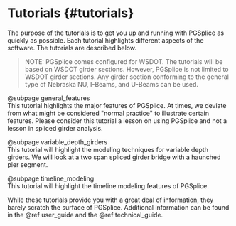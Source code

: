 Tutorials {#tutorials}
============
The purpose of the tutorials is to get you up and running with PGSplice as quickly as possible. Each tutorial highlights different aspects of the software. The tutorials are described below.

> NOTE: PGSplice comes configured for WSDOT. The tutorials will be based on WSDOT girder sections. However, PGSplice is not limited to WSDOT girder sections. Any girder section conforming to the general type of Nebraska NU, I-Beams, and U-Beams can be used.

@subpage general_features <br>
This tutorial highlights the major features of PGSplice. At times, we deviate from what might be considered "normal practice" to illustrate certain features. Please consider this tutorial a lesson on using PGSplice and not a lesson in spliced girder analysis.

@subpage variable_depth_girders <br>
This tutorial will highlight the modeling techniques for variable depth girders. We will look at a two span spliced girder bridge with a haunched pier segment.

@subpage timeline_modeling <br>
This tutorial will highlight the timeline modeling features of PGSplice. 

While these tutorials provide you with a great deal of information, they barely scratch the surface of PGSplice. Additional information can be found in the @ref user_guide and the @ref technical_guide.
